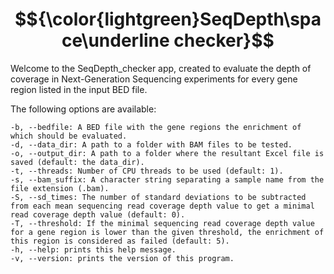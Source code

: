 # $${\color{lightgreen}SeqDepth\space\underline checker}$$

Welcome to the SeqDepth_checker app, created to evaluate the depth of coverage in Next-Generation Sequencing experiments for every gene region listed in the input BED file. 

The following options are available:

	-b, --bedfile: A BED file with the gene regions the enrichment of which should be evaluated.
	-d, --data_dir: A path to a folder with BAM files to be tested.
	-o, --output_dir: A path to a folder where the resultant Excel file is saved (default: the data_dir).
	-t, --threads: Number of CPU threads to be used (default: 1).
	-s, --bam_suffix: A character string separating a sample name from the file extension (.bam).
	-S, --sd_times: The number of standard deviations to be subtracted from each mean sequencing read coverage depth value to get a minimal read coverage depth value (default: 0).
	-T, --threshold: If the minimal sequencing read coverage depth value for a gene region is lower than the given threshold, the enrichment of this region is considered as failed (default: 5).
	-h, --help: prints this help message.
	-v, --version: prints the version of this program.
